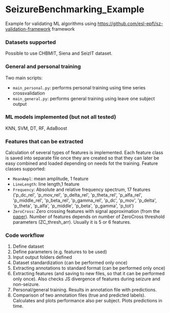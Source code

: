 # SeizureBenchmarking_Example

Example for validating ML algorithms using https://github.com/esl-epfl/sz-validation-framework framework

### Datasets supported 
Possible to use CHBMIT, Siena and SeizIT dataset. 

### General and personal training
Two main scripts: 
- `main_personal.py`: performs personal training using time series crossvalidation
- `main_general.py`: performs general training using leave one subject output

### ML models implemented (but not all tested)
KNN, SVM, DT, RF, AdaBoost

### Features that can be extracted 
Calculation of several types of features is implemented. Each feature class is saved into separate file once they are created so that they can later be easy combined and loaded depending on needs fot the training. Feature classes supported: 
- `MeanAmpl`: mean amplitude, 1 feature 
- `LineLength`: line length,1 feature 
- `Frequency`: Absolute and relative frequency spectrum, 17 features ('p_dc_rel', 'p_mov_rel', 'p_delta_rel', 'p_theta_rel', 'p_alfa_rel', 'p_middle_rel', 'p_beta_rel', 'p_gamma_rel', 'p_dc', 'p_mov', 'p_delta', 'p_theta', 'p_alfa', 'p_middle', 'p_beta', 'p_gamma', 'p_tot')
- `ZeroCross`: Zero crossing features with signal approximation (from the [paper](https://iopscience.iop.org/article/10.1088/1741-2552/aca1e4)). Number of features depends on number of ZeroCross threshold parameters (ZC_thresh_arr). Usually it is 5 or 6 features. 


### Code workflow
1. Define dataset
2. Define parameters (e.g. features to be used) 
3. Input output folders defined 
4. Dataset standardization (can be performed only once)
5. Extracting annotations to standard format (can be performed only once)
6. Extracting features (and saving to new files, so that it can be performed only once). Also checks JS divergence of features during seizure and non-seizure.
7. Personal/general training. Results in annotation file with predictions. 
8. Comparison of two annotation files (true and predicted labels). Calculates and plots performance also per subject. Plots predictions in time. 


